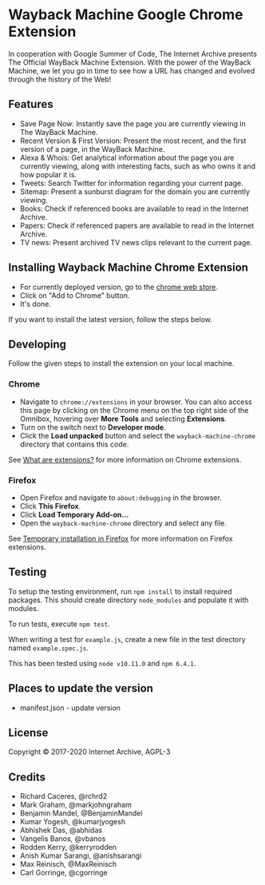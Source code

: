 # Wayback Machine Google Chrome Extension

In cooperation with Google Summer of Code, The Internet Archive presents
The Official WayBack Machine Extension. With the power of the WayBack Machine,
we let you go in time to see how a URL has changed and evolved through the
history of the Web!

## Features

- Save Page Now: Instantly save the page you are currently viewing   in The
  WayBack Machine.
- Recent Version & First Version: Present the most recent, and the first
  version of a page, in the WayBack Machine.
- Alexa & Whois: Get analytical information about the page you are currently
  viewing, along with interesting facts, such as who owns it and how popular
  it is.
- Tweets: Search Twitter for information regarding your current page.
- Sitemap: Present a sunburst diagram for the domain you are currently viewing.
- Books: Check if referenced books are available to read in the Internet
  Archive.
- Papers: Check if referenced papers are available to read in the Internet
  Archive.
- TV news: Present archived TV news clips relevant to the current page.

## Installing Wayback Machine Chrome Extension

- For currently deployed version, go to the [chrome web store](https://chrome.google.com/webstore/detail/wayback-machine/fpnmgdkabkmnadcjpehmlllkndpkmiak).
- Click on "Add to Chrome" button.
- It's done.

If you want to install the latest version, follow the steps below.

## Developing

Follow the given steps to install the extension on your local machine.

### Chrome
 
- Navigate to `chrome://extensions` in your browser. You can also access this page by clicking on the Chrome menu on the top right side of the Omnibox, hovering over **More Tools**  and selecting **Extensions**.
- Turn on the switch next to **Developer mode**.
- Click the **Load unpacked** button and select the `wayback-machine-chrome` directory that contains this code.

See [What are extensions?](https://developer.chrome.com/extensions) for more information on Chrome extensions.

### Firefox

- Open Firefox and navigate to `about:debugging` in the browser.
- Click **This Firefox**.
- Click **Load Temporary Add-on...**
- Open the `wayback-machine-chrome` directory and select any file.

See [Temporary installation in Firefox](https://extensionworkshop.com/documentation/develop/temporary-installation-in-firefox/) for more information on Firefox extensions.

## Testing

To setup the testing environment, run `npm install` to install required packages.
This should create directory `node_modules` and populate it with modules.

To run tests, execute `npm test`.

When writing a test for `example.js`, create a new file in the test directory
named `example.spec.js`.

This has been tested using `node v10.11.0` and `npm 6.4.1`.

## Places to update the version

- manifest.json - update version

## License

Copyright © 2017-2020 Internet Archive, AGPL-3

## Credits

- Richard Caceres, @rchrd2
- Mark Graham, @markjohngraham
- Benjamin Mandel, @BenjaminMandel
- Kumar Yogesh, @kumarjyogesh
- Abhishek Das, @abhidas
- Vangelis Banos, @vbanos
- Rodden Kerry, @kerryrodden
- Anish Kumar Sarangi, @anishsarangi
- Max Reinisch, @MaxReinisch
- Carl Gorringe, @cgorringe
